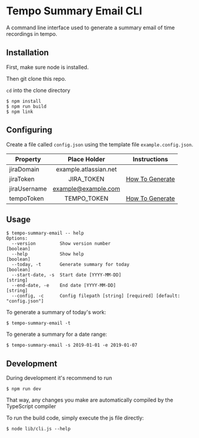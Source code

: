 # Tempo Summary Email CLI

A command line interface used to generate a summary email of time recordings in tempo.

## Installation

First, make sure node is installed.

Then git clone this repo.

`cd` into the clone directory

```shell script
$ npm install
$ npm run build
$ npm link
```

## Configuring

Create a file called `config.json` using the template file `example.config.json`.

Property | Place Holder | Instructions
--- | :---: | --- 
jiraDomain | example.atlassian.net||
jiraToken | JIRA_TOKEN | [How To Generate](https://confluence.atlassian.com/cloud/api-tokens-938839638.html)
jiraUsername | example@example.com ||
tempoToken | TEMPO_TOKEN | [How To Generate](https://tempo-io.atlassian.net/wiki/spaces/KB/pages/199065601/How+to+use+Tempo+Cloud+REST+APIs)

## Usage

```shell script
$ tempo-summary-email -- help
Options:
  --version         Show version number                                [boolean]
  --help            Show help                                          [boolean]
  --today, -t       Generate summary for today                         [boolean]
  --start-date, -s  Start date [YYYY-MM-DD]                             [string]
  --end-date, -e    End date [YYYY-MM-DD]                               [string]
  --config, -c      Config filepath [string] [required] [default: "config.json"]
```

To generate a summary of today's work:
```shell script
$ tempo-summary-email -t
```

To generate a summary for a date range:
```shell script
$ tempo-summary-email -s 2019-01-01 -e 2019-01-07
```

## Development

During development it's recommend to run
```shell script
$ npm run dev
```

That way, any changes you make are automatically compiled by the TypeScript compiler

To run the build code, simply execute the js file directly:
```shell script
$ node lib/cli.js --help
```